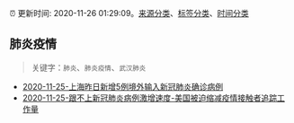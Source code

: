 :alarm_clock: 更新时间: 2020-11-26 01:29:09。[来源分类](../README.md)、[标签分类](../TAGS.md)、[时间分类](../TIMELINE.md)

## 肺炎疫情


> 关键字：`肺炎`、`肺炎疫情`、`武汉肺炎`



- [2020-11-25-上海昨日新增5例境外输入新冠肺炎确诊病例](http://app.cctv.com/special/cportal/detail/arti/index.html?id=Artipf76z5MHhMt1ZUCLvJUo201126&isfromapp=1) 
- [2020-11-25-跟不上新冠肺炎病例激增速度-美国被迫缩减疫情接触者追踪工作量](http://app.cctv.com/special/cportal/detail/arti/index.html?id=Artiw5I9yuWmtj0EFTYW0tmV201126&isfromapp=1) 